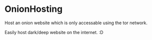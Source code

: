 # OnionHosting
Host an onion website which is only accessable using the tor network.


Easily host dark/deep website on the internet. :D
